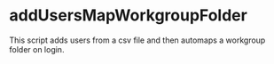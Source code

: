 addUsersMapWorkgroupFolder
==========================

This script adds users from a csv file and then automaps a workgroup folder on login.
